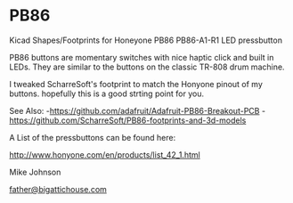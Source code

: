 # PB86
Kicad Shapes/Footprints for Honeyone PB86 PB86-A1-R1 LED pressbutton

PB86 buttons are momentary switches with nice haptic click and built in LEDs.
They are similar to the buttons on the classic TR-808 drum machine.

I tweaked ScharreSoft's footprint to match the Honyone pinout of my buttons.
hopefully this is a good strting point for you.

See Also:
-https://github.com/adafruit/Adafruit-PB86-Breakout-PCB
-https://github.com/ScharreSoft/PB86-footprints-and-3d-models

A List of the pressbuttons can be found here: 

http://www.honyone.com/en/products/list_42_1.html

Mike Johnson

father@bigattichouse.com
